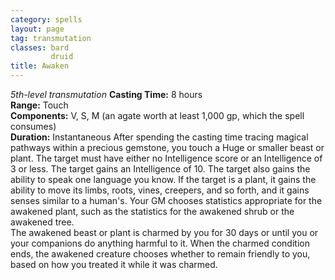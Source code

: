```yaml
---
category: spells
layout: page
tag: transmutation
classes: bard
         druid
title: Awaken 
---
```

_5th-level transmutation_ 
**Casting Time:** 8 hours   
**Range:** Touch   
**Components:** V, S, M (an agate worth at least 1,000 gp, which the spell consumes)   
**Duration:** Instantaneous 
After spending the casting time tracing magical pathways within a precious gemstone, you touch a Huge or smaller beast or plant. The target must have either no Intelligence score or an Intelligence of 3 or less. The target gains an Intelligence of 10. The target also gains the ability to speak one language you know. If the target is a plant, it gains the ability to move its limbs, roots, vines, creepers, and so forth, and it gains senses similar to a human's. Your GM chooses statistics appropriate for the awakened plant, such as the statistics for the awakened shrub or the awakened tree.   
The awakened beast or plant is charmed by you for 30 days or until you or your companions do anything harmful to it. When the charmed condition ends, the awakened creature chooses whether to remain friendly to you, based on how you treated it while it was charmed.